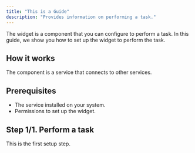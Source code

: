 ```yaml
---
title: "This is a Guide"
description: "Provides information on performing a task."
---
```


The widget is a component that you can configure to perform a task. In this
guide, we show you how to set up the widget to perform the task.

## How it works

The component is a service that connects to other services.

## Prerequisites

- The service installed on your system.
- Permissions to set up the widget.

## Step 1/1. Perform a task

This is the first setup step.
